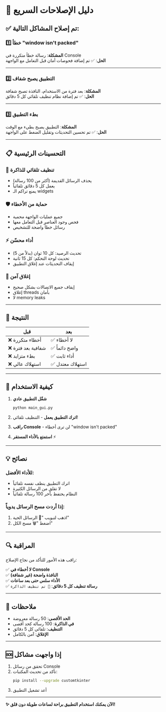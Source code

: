 # 🔧 دليل الإصلاحات السريع

## ✅ تم إصلاح المشاكل التالية:

### 1️⃣ خطأ "window isn't packed"
**المشكلة**: رسالة خطأ متكررة في Console  
**الحل**: ✅ تم إضافة فحوصات أمان قبل التعامل مع الواجهة

---

### 2️⃣ التطبيق يصبح شفاف
**المشكلة**: بعد فترة من الاستخدام، النافذة تصبح شفافة  
**الحل**: ✅ تم إضافة نظام تنظيف تلقائي كل 5 دقائق

---

### 3️⃣ بطء التطبيق
**المشكلة**: التطبيق يصبح بطيء مع الوقت  
**الحل**: ✅ تم تحسين التحديثات وتقليل الضغط على الواجهة

---

## 📋 التحسينات الرئيسية

### 🧹 تنظيف تلقائي للذاكرة
- يحذف الرسائل القديمة (أكثر من 100 رسالة)
- يعمل كل 5 دقائق تلقائياً
- يمنع تراكم الـ widgets

### 🛡️ حماية من الأخطاء
- جميع عمليات الواجهة محمية
- فحص وجود العناصر قبل التعامل معها
- رسائل خطأ واضحة للتشخيص

### ⚡ أداء محسّن
- تحديث الرصيد: كل 10 ثوان (بدلاً من 5)
- تحديث لوحة التحكم: كل 15 ثانية
- إيقاف التحديثات عند إغلاق التطبيق

### 🚪 إغلاق آمن
- إيقاف جميع الاتصالات بشكل صحيح
- إغلاق threads بأمان
- لا memory leaks

---

## 🎯 النتيجة

| قبل | بعد |
|-----|-----|
| ❌ أخطاء متكررة | ✅ لا أخطاء |
| ❌ شفافية بعد فترة | ✅ واضح دائماً |
| ❌ بطء متزايد | ✅ أداء ثابت |
| ❌ استهلاك عالي | ✅ استهلاك معتدل |

---

## 🚀 كيفية الاستخدام

1. **شغّل التطبيق عادي**
   ```bash
   python main_gui.py
   ```

2. **اترك التطبيق يعمل** - التنظيف تلقائي!

3. **راقب Console** - لن ترى أخطاء "window isn't packed"

4. **استمتع بالأداء المستقر** ⚡

---

## 💡 نصائح

### للأداء الأفضل:
- اترك التطبيق ينظف نفسه تلقائياً
- لا تقلق من الرسائل الكثيرة
- النظام يحتفظ بآخر 100 رسالة تلقائياً

### إذا أردت مسح الرسائل يدوياً:
1. اذهب لتبويب "📨 الرسائل الحية"
2. اضغط "🗑️ مسح الكل"

---

## 🔍 المراقبة

راقب هذه الأمور للتأكد من نجاح الإصلاح:

✅ **لا أخطاء في Console**  
✅ **النافذة واضحة (غير شفافة)**  
✅ **الأداء سلس حتى بعد ساعات**  
✅ **رسالة تنظيف كل 5 دقائق**: `🧹 تم تنظيف الذاكرة`

---

## 📝 ملاحظات

- **الحد الأقصى**: 50 رسالة معروضة
- **في الذاكرة**: 100 رسالة كحد أقصى
- **التنظيف**: تلقائي كل 5 دقائق
- **الإغلاق**: آمن بالكامل

---

## 🆘 إذا واجهت مشاكل

1. تحقق من رسائل Console
2. تأكد من تحديث المكتبات:
   ```bash
   pip install --upgrade customtkinter
   ```
3. أعد تشغيل التطبيق

---

**✨ الآن يمكنك استخدام التطبيق براحة لساعات طويلة دون قلق!**
